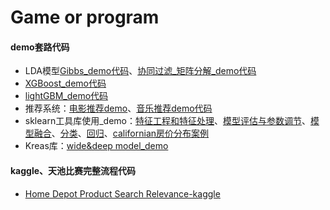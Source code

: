 # Game or program
#### demo套路代码
* LDA模型[Gibbs_demo代码](https://github.com/zhnagchulan/ML_game_program/blob/master/LDA_Gibbs_demo.ipynb)、[协同过滤_矩阵分解_demo代码](https://github.com/zhnagchulan/ML_game_program/blob/master/%E5%8D%8F%E5%90%8C%E8%BF%87%E6%BB%A4_user_based_demo.ipynb)
* [XGBoost_demo代码](https://github.com/zhnagchulan/ML_game_program/blob/master/XGboost_demo.ipynb)
* [lightGBM_demo代码](https://github.com/zhnagchulan/ML_game_program/blob/master/lightgbm_demo.ipynb)
* 推荐系统：[电影推荐demo](https://github.com/zhnagchulan/ML_game_program/blob/master/movie_recommender_with_knnbaseline_demo.ipynb)、[音乐推荐demo代码](https://github.com/zhnagchulan/ML_game_program/blob/master/popular_music_surprise_demo.ipynb)
* sklearn工具库使用_demo：[特征工程和特征处理](https://github.com/zhnagchulan/ML_game_program/blob/master/%E7%89%B9%E5%BE%81%E5%B7%A5%E7%A8%8B%E3%80%81%E7%89%B9%E5%BE%81%E9%80%89%E6%8B%A9_demo.ipynb)、[模型评估与参数调节](https://github.com/zhnagchulan/ML_game_program/blob/master/%E6%A8%A1%E5%9E%8B%E8%AF%84%E4%BC%B0%E4%B8%8E%E5%8F%82%E6%95%B0%E8%B0%83%E8%8A%82_demo.ipynb)、[模型融合](https://github.com/zhnagchulan/ML_game_program/blob/master/%E6%A8%A1%E5%9E%8B%E8%9E%8D%E5%90%88_demo.ipynb)、[分类](https://github.com/zhnagchulan/ML_game_program/blob/master/sklearn_classification.ipynb)、[回归](https://github.com/zhnagchulan/ML_game_program/blob/master/sklearn_regression.ipynb)、[californian房价分布案例](https://github.com/zhnagchulan/ML_game_program/blob/master/californian_housing_districts.ipynb)
* Kreas库：[wide&deep model_demo](https://github.com/zhnagchulan/ML_game_program/blob/master/Wide%26Deep%20model.ipynb)
#### kaggle、天池比赛完整流程代码
* [Home Depot Product Search Relevance-kaggle](https://github.com/zhnagchulan/ML_game_program/blob/master/Home%20Depot%20Product%20Search%20Relevance-kaggle.ipynb)
